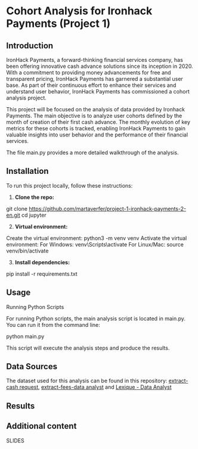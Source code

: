 # Cohort Analysis for Ironhack Payments (Project 1)

## Introduction

IronHack Payments, a forward-thinking financial services company, has been offering innovative cash advance solutions since its inception in 2020. With a commitment to providing money advancements for free and transparent pricing, IronHack Payments has garnered a substantial user base. As part of their continuous effort to enhance their services and understand user behavior, IronHack Payments has commissioned a cohort analysis project.

This project will be focused on the analysis of data provided by Ironhack Payments. The main objective is to analyze user cohorts defined by the month of creation of their first cash advance. The monthly evolution of key metrics for these cohorts is tracked, enabling IronHack Payments to gain valuable insights into user behavior and the performance of their financial services.

The file main.py provides a more detailed walkthrough of the analysis.

## Installation

To run this project locally, follow these instructions:

1. **Clone the repo:**

git clone https://github.com/martaverfer/project-1-ironhack-payments-2-en.git
cd jupyter

2. **Virtual environment:**

Create the virtual environment: python3 -m venv venv
Activate the virtual environment:
    For Windows: venv\Scripts\activate
    For Linux/Mac: source venv/bin/activate

3. **Install dependencies:**

pip install -r requirements.txt

## Usage

Running Python Scripts

For running Python scripts, the main analysis script is located in main.py. You can run it from the command line:

python main.py

This script will execute the analysis steps and produce the results.

## Data Sources

The dataset used for this analysis can be found in this repository: [extract-cash request](<project_dataset/extract - cash request - data analyst.csv>), [extract-fees-data analyst](<project_dataset/extract - fees - data analyst - .csv>) and [Lexique - Data Analyst](<project_dataset/Lexique - Data Analyst.xlsx>)

## Results


## Additional content

SLIDES